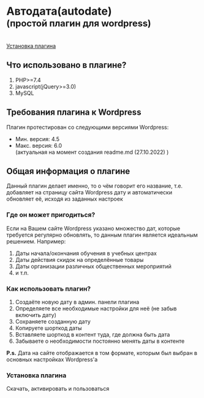 <h1>Автодата(autodate)<br><small>(простой плагин для wordpress)</small></h1>
<br>
<a href="#plugin_install_info">Установка плагина</a>
<br>
<h2>Что использовано в плагине?</h2>
<ol>
    <li>PHP>=7.4</li>
    <li>javascript(jQuery>=3.0)</li>
    <li>MySQL</li>
</ol>
<h2>Требования плагина к Wordpress</h2>
<p>Плагин протестирован со следующими версиями Wordpress:</p>
<ul>
    <li>Мин. версия: 4.5</li>
    <li>Макс. версия: 6.0<br>(актуальная на момент создания readme.md (27.10.2022) )</li>
</ul>
<h2>Общая информация о плагине</h2>
<p>Данный плагин делает именно, то о чём говорит его название, т.е. добавляет на страницу сайта Wordpress дату и автоматически обновляет её, исходя из заданных настроек</p>
<h3>Где он может пригодиться?</h3>
<p>Если на Вашем сайте Wordpress указано множество дат, которые требуется регулярно обновлять, то данным плагин является идеальным решением. Например:</p>
<ol>
    <li>Даты начала/окончания обучения в учебных центрах</li>
    <li>Даты действия скидок на определённые товары</li>
    <li>Даты организации различных общественных мероприятий</li>
    <li>и т.п.</li>
</ol>
<h3>Как использовать плагин?</h3>
<ol>
    <li>Создаёте новую дату в админ. панели плагина</li>
    <li>Определяете все необходимые настройки для неё (не забыв включить дату)</li>
    <li>Сохраняете созданную дату</li>
    <li>Копируете шорткод даты</li>
    <li>Вставляете шорткод в контент туда, где должна быть дата</li>
    <li>Забываете о необходимости постоянно менять даты в контенте</li>
</ol>
<p><strong>P.s.</strong> Дата на сайте отображается в том формате, которым был выбран в основных настройках Wordpress'а</p>
<h3 id="plugin_install_info">Установка плагина</h3>
<p>Скачать, активировать и пользоваться</p>
